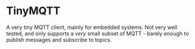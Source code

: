 # TinyMQTT
A very tiny MQTT client, mainly for embedded systems. Not very well tested, and only supports a *very* small subset of MQTT - barely enough to publish messages and subscribe to topics.
